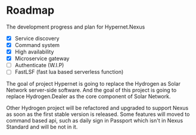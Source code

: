 # Roadmap

The development progress and plan for Hypernet.Nexus

- [x] Service discovery
- [x] Command system
- [x] High availability
- [x] Microservice gateway
- [ ] Authenticate (W.I.P)
- [ ] FastLSF (fast lua based serverless function)

The goal of project Hypernet is going to replace the Hydrogen as Solar Network server-side software.
And the goal of this project is going to replace Hydrogen.Dealer as the core component of Solar Network.

Other Hydrogen project will be refactored and upgraded to support Nexus as soon as the first stable version is released.
Some features will moved to command based api, such as daily sign in Passport which isn't in Nexus Standard and will be not in it.